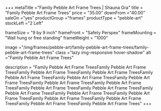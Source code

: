 +++
metaTitle ="Family Pebble Art Frame Trees | Shauna Gra"
title = "Family Pebble Art Frame Trees"
price = "35.00"
downFrom ="40.00"
saleOn ="yes"
productGroup ="frames"
productType = "pebble-art"
stockLeft ="2 Left"

frameSize = "9 by 9 inch"
frameFront = "Safety Perspex"
frameMounting = "Wall hung or free standing"
frameWeight = "1000"

image ="/img/frames/pebble-art/family-pebble-art-frame-trees/family-pebble-art-frame-trees"
class ="lazy img-responsive hover-shadow"
alt ="Family Pebble Art Frame Trees"

description = "Family Pebble Art Frame TreesFamily Pebble Art Frame TreesFamily Pebble Art Frame TreesFamily Pebble Art Frame TreesFamily Pebble Art Frame TreesFamily Pebble Art Frame TreesFamily Pebble Art Frame TreesFamily Pebble Art Frame TreesFamily Pebble Art Frame TreesFamily Pebble Art Frame TreesFamily Pebble Art Frame TreesFamily Pebble Art Frame TreesFamily Pebble Art Frame TreesFamily Pebble Art Frame TreesFamily Pebble Art Frame TreesFamily Pebble Art Frame TreesFamily Pebble Art Frame TreesFamily Pebble Art Frame Trees"
+++